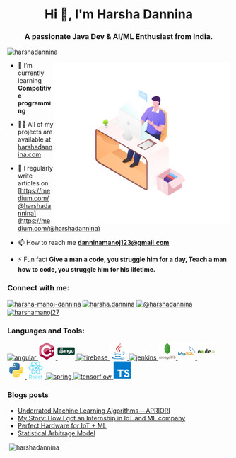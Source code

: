 <h1 align="center">Hi 👋, I'm Harsha Dannina</h1>
<h3 align="center">A passionate Java Dev & AI/ML Enthusiast from India.</h3>

<p align="left"> <img src="https://komarev.com/ghpvc/?username=harshadannina&label=Profile%20views&color=0e75b6&style=flat" alt="harshadannina" /> </p>
<img align="right" alt="Coding" width="400" src="logo3.png">

- 🌱 I’m currently learning **Competitive programming**

- 👨‍💻 All of my projects are available at [harshadannina.com](harshadannina.com)

- 📝 I regularly write articles on [https://medium.com/@harshadannina](https://medium.com/@harshadannina)

- 📫 How to reach me **danninamanoj123@gmail.com**

- ⚡ Fun fact **Give a man a code, you struggle him for a day, Teach a man how to code, you struggle him for his lifetime.**


<h3 align="left">Connect with me:</h3>
<p align="left">
<a href="https://linkedin.com/in/harsha-manoj-dannina" target="blank"><img align="center" src="https://raw.githubusercontent.com/rahuldkjain/github-profile-readme-generator/master/src/images/icons/Social/linked-in-alt.svg" alt="harsha-manoj-dannina" height="30" width="40" /></a>
<a href="https://instagram.com/harsha.dannina" target="blank"><img align="center" src="https://raw.githubusercontent.com/rahuldkjain/github-profile-readme-generator/master/src/images/icons/Social/instagram.svg" alt="harsha.dannina" height="30" width="40" /></a>
<a href="https://medium.com/@harshadannina" target="blank"><img align="center" src="https://raw.githubusercontent.com/rahuldkjain/github-profile-readme-generator/master/src/images/icons/Social/medium.svg" alt="@harshadannina" height="30" width="40" /></a>
<a href="https://www.hackerrank.com/harshamanoj27" target="blank"><img align="center" src="https://raw.githubusercontent.com/rahuldkjain/github-profile-readme-generator/master/src/images/icons/Social/hackerrank.svg" alt="harshamanoj27" height="30" width="40" /></a>
</p>

<h3 align="left">Languages and Tools:</h3>
<p align="left"> <a href="https://angular.io" target="_blank"> <img src="https://angular.io/assets/images/logos/angular/angular.svg" alt="angular" width="40" height="40"/> </a> <a href="https://www.w3schools.com/cpp/" target="_blank"> <img src="https://raw.githubusercontent.com/devicons/devicon/master/icons/cplusplus/cplusplus-original.svg" alt="cplusplus" width="40" height="40"/> </a> <a href="https://www.djangoproject.com/" target="_blank"> <img src="https://raw.githubusercontent.com/devicons/devicon/master/icons/django/django-original.svg" alt="django" width="40" height="40"/> </a> <a href="https://firebase.google.com/" target="_blank"> <img src="https://www.vectorlogo.zone/logos/firebase/firebase-icon.svg" alt="firebase" width="40" height="40"/> </a> <a href="https://www.java.com" target="_blank"> <img src="https://raw.githubusercontent.com/devicons/devicon/master/icons/java/java-original.svg" alt="java" width="40" height="40"/> </a> <a href="https://www.jenkins.io" target="_blank"> <img src="https://www.vectorlogo.zone/logos/jenkins/jenkins-icon.svg" alt="jenkins" width="40" height="40"/> </a> <a href="https://www.mongodb.com/" target="_blank"> <img src="https://raw.githubusercontent.com/devicons/devicon/master/icons/mongodb/mongodb-original-wordmark.svg" alt="mongodb" width="40" height="40"/> </a> <a href="https://www.mysql.com/" target="_blank"> <img src="https://raw.githubusercontent.com/devicons/devicon/master/icons/mysql/mysql-original-wordmark.svg" alt="mysql" width="40" height="40"/> </a> <a href="https://nodejs.org" target="_blank"> <img src="https://raw.githubusercontent.com/devicons/devicon/master/icons/nodejs/nodejs-original-wordmark.svg" alt="nodejs" width="40" height="40"/> </a> <a href="https://www.python.org" target="_blank"> <img src="https://raw.githubusercontent.com/devicons/devicon/master/icons/python/python-original.svg" alt="python" width="40" height="40"/> </a> <a href="https://reactjs.org/" target="_blank"> <img src="https://raw.githubusercontent.com/devicons/devicon/master/icons/react/react-original-wordmark.svg" alt="react" width="40" height="40"/> </a> <a href="https://spring.io/" target="_blank"> <img src="https://www.vectorlogo.zone/logos/springio/springio-icon.svg" alt="spring" width="40" height="40"/> </a> <a href="https://www.tensorflow.org" target="_blank"> <img src="https://www.vectorlogo.zone/logos/tensorflow/tensorflow-icon.svg" alt="tensorflow" width="40" height="40"/> </a> <a href="https://www.typescriptlang.org/" target="_blank"> <img src="https://raw.githubusercontent.com/devicons/devicon/master/icons/typescript/typescript-original.svg" alt="typescript" width="40" height="40"/> </a> </p>


### Blogs posts
<!-- BLOG-POST-LIST:START -->
- [Underrated Machine Learning Algorithms — APRIORI](https://towardsdatascience.com/underrated-machine-learning-algorithms-apriori-1b1d7a8b7bc?source=rss-f12ee352c68c------2)
- [My Story: How I got an Internship in IoT and ML company](https://medium.com/@harshadannina/intern-story-e75b2eb37253?source=rss-f12ee352c68c------2)
- [Perfect Hardware for IoT + ML](https://medium.com/@harshadannina/perfect-hardware-for-iot-ml-7744b63bb5fe?source=rss-f12ee352c68c------2)
- [Statistical Arbitrage Model](https://medium.com/@harshadannina/statistical-arbitrage-model-256d1bc9b801?source=rss-f12ee352c68c------2)
<!-- BLOG-POST-LIST:END -->

<p>&nbsp;<img align="center" src="https://github-readme-stats.vercel.app/api?username=harshadannina&show_icons=true&hide_border=true&locale=en" alt="harshadannina" /></p>
